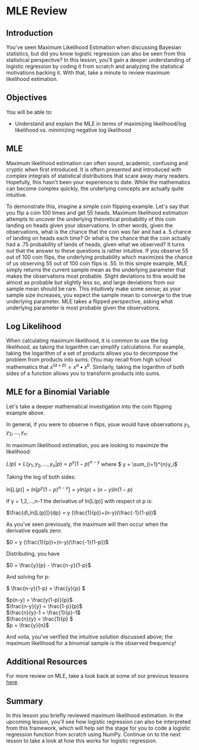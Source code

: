 
# MLE Review

## Introduction

You've seen Maximum Likelihood Estimation when discussing Bayesian statistics, but did you know logistic regression can also be seen from this statistical perspective? In this lesson, you'll gain a deeper understanding of logistic regression by coding it from scratch and analyzing the statistical motivations backing it. With that, take a minute to review maximum likelihood estimation.

## Objectives

You will be able to:
* Understand and explain the MLE in terms of maximizing likelihood/log likelihood vs. minimizing negative log likelihood

## MLE

Maximum likelihood estimation can often sound, academic, confusing and cryptic when first introduced. It is oftern presented and introduced with complex integrals of statistical distributions that scare away many readers. Hopefully, this hasn't been your experience to date. While the mathematics can become complex quickly, the underlying concepts are actually quite intuitive.

To demonstrate this, imagine a simple coin flipping example. Let's say that you flip a coin 100 times and get 55 heads. Maximum likelihood estimation attempts to uncover the underlying theoretical probability of this coin landing on heads given your observations. In other words, given the observations, what is the chance that the coin was fair and had a .5 chance of landing on heads each time? Or what is the chance that the coin actually had a .75 probability of lands of heads, given what we observed? It turns out that the answer to these questions is rather intuitive. If you observe 55 out of 100 coin flips, the underlying probability which maximizes the chance of us observing 55 out of 100 coin flips is .55. In this simple example, MLE simply returns the current sample mean as the underlying parameter that makes the observations most probable. Slight deviations to this would be almost as probable but slightly less so, and large deviations from our sample mean should be rare. This intuitively make some sense; as your sample size increases, you expect the sample mean to converge to the true underlying parameter. MLE takes a flipped perspective, asking what underlying parameter is most probable given the observations.

## Log Likelihood

When calculating maximum likelihood, it is common to use the log likelihood, as taking the logarithm can simplify calculations. For example, taking the logarithm of a set of products allows you to decompose the problem from products into sums. (You may recall from high school mathematics that $x^{(a+b)} = x^a \bullet x^b$. Similarly, taking the logarithm of both sides of a function allows you to transform products into sums. 

## MLE for a Binomial Variable

Let's take a deeper mathematical investigation into the coin flipping example above. 

In general, if you were to observe n flips, youe would have observations $y_1, y_2, ..., y_n$.

In maximum likelihood estimation, you are looking to maximize the likelihood:  

$L(p) = L(y_1, y_2, ..., y_n | p) = p^y (1-p)^{n-y}$  where $ y = \sum_{i=1}^{n}y_i$

Taking the log of both sides:  

$ln[L(p)] = ln[p^y (1-p)^{n-y}] = y ln(p)+(n-y)ln(1-p)$

If y = 1,2,...,n-1 the derivative of ln[L(p)] with respect ot p is:

$\frac{d\,ln[L(p)]}{dp} = y (\frac{1}{p})+(n-y)(\frac{-1}{1-p})$  

As you've seen previously, the maximum will then occur when the derivative equals zero:  

$0 = y (\frac{1}{p})+(n-y)(\frac{-1}{1-p})$

Distributing, you have

$0 = \frac{y}{p} - \frac{n-y}{1-p}$

And solving for p: 

$ \frac{n-y}{1-p} = \frac{y}{p} $

$p(n-y) = \frac{y(1-p)}{p}$  
$\frac{n-y}{y} = \frac{1-p}{p}$  
$\frac{n}{y}-1 = \frac{1}{p}-1$  
$\frac{n}{y} = \frac{1}{p} $  
$p = \frac{y}{n}$  

And voila, you've verified the intuitive solution discussed above; the maximum likelihood for a binomial sample is the observed frequency!
 
## Additional Resources

For more review on MLE, take a look back at some of our previous lessons [here](https://github.com/learn-co-curriculum/dsc-2-21-11-PE-MLE).
## Summary

In this lesson you briefly reviewed maximum likelihood estimation. In the upcoming lesson, you'll see how logistic regression can also be interpreted from this framework, which will help set the stage for you to code a logistic regression function from scratch using NumPy. Continue on to the next lesson to take a look at how this works for logistic regression.
